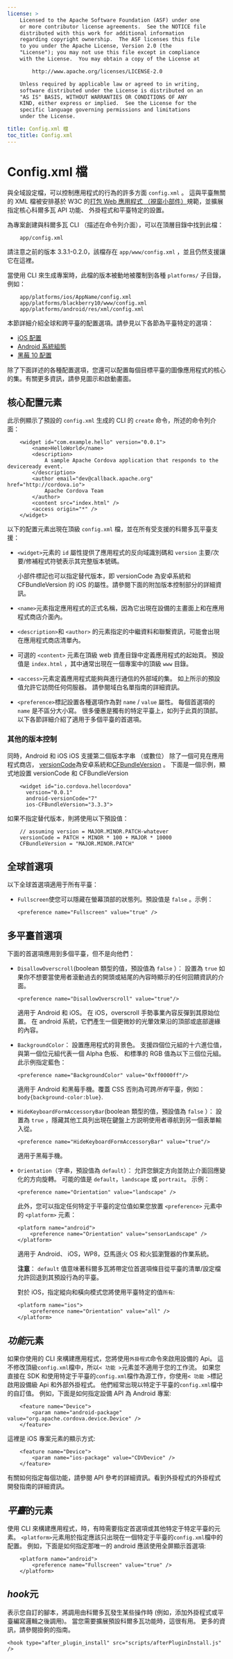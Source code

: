 ```yaml
---
license: >
    Licensed to the Apache Software Foundation (ASF) under one
    or more contributor license agreements.  See the NOTICE file
    distributed with this work for additional information
    regarding copyright ownership.  The ASF licenses this file
    to you under the Apache License, Version 2.0 (the
    "License"); you may not use this file except in compliance
    with the License.  You may obtain a copy of the License at

        http://www.apache.org/licenses/LICENSE-2.0

    Unless required by applicable law or agreed to in writing,
    software distributed under the License is distributed on an
    "AS IS" BASIS, WITHOUT WARRANTIES OR CONDITIONS OF ANY
    KIND, either express or implied.  See the License for the
    specific language governing permissions and limitations
    under the License.

title: Config.xml 檔
toc_title: Config.xml
---
```


# Config.xml 檔

與全域設定檔，可以控制應用程式的行為的許多方面 `config.xml` 。 這與平臺無關的 XML 檔被安排基於 W3C 的[打包 Web 應用程式 （視窗小部件）][1]規範，並擴展指定核心科爾多瓦 API 功能、 外掛程式和平臺特定的設置。

 [1]: http://www.w3.org/TR/widgets/

為專案創建與科爾多瓦 CLI （描述在命令列介面），可以在頂層目錄中找到此檔：

        app/config.xml
    

請注意之前的版本 3.3.1-0.2.0，該檔存在 `app/www/config.xml` ，並且仍然支援讓它在這裡。

當使用 CLI 來生成專案時，此檔的版本被動地被覆制到各種 `platforms/` 子目錄，例如：

        app/platforms/ios/AppName/config.xml
        app/platforms/blackberry10/www/config.xml
        app/platforms/android/res/xml/config.xml
    

本節詳細介紹全球和跨平臺的配置選項。請參見以下各節為平臺特定的選項：

*   [iOS 配置](../guide/platforms/ios/config.html)
*   [Android 系統組態](../guide/platforms/android/config.html)
*   [黑莓 10 配置](../guide/platforms/blackberry10/config.html)

除了下面詳述的各種配置選項，您還可以配置每個目標平臺的圖像應用程式的核心的集。有關更多資訊，請參見圖示和啟動畫面。

## 核心配置元素

此示例顯示了預設的 `config.xml` 生成的 CLI 的 `create` 命令，所述的命令列介面：

        <widget id="com.example.hello" version="0.0.1">
            <name>HelloWorld</name>
            <description>
                A sample Apache Cordova application that responds to the deviceready event.
            </description>
            <author email="dev@callback.apache.org" href="http://cordova.io">
                Apache Cordova Team
            </author>
            <content src="index.html" />
            <access origin="*" />
        </widget>
    

以下的配置元素出現在頂級 `config.xml` 檔，並在所有受支援的科爾多瓦平臺支援：

*   `<widget>`元素的 `id` 屬性提供了應用程式的反向域識別碼和 `version` 主要/次要/修補程式符號表示其完整版本號碼。
    
    小部件標記也可以指定替代版本，即 versionCode 為安卓系統和 CFBundleVersion 的 iOS 的屬性。請參閱下面的附加版本控制部分的詳細資訊。

*   `<name>`元素指定應用程式的正式名稱，因為它出現在設備的主畫面上和在應用程式商店介面內。

*   `<description>`和 `<author>` 的元素指定的中繼資料和聯繫資訊，可能會出現在應用程式商店清單內。

*   可選的 `<content>` 元素在頂級 web 資產目錄中定義應用程式的起始頁。 預設值是 `index.html` ，其中通常出現在一個專案中的頂級 `www` 目錄。

*   `<access>`元素定義應用程式能夠與進行通信的外部域的集。 如上所示的預設值允許它訪問任何伺服器。 請參閱域白名單指南的詳細資訊。

*   `<preference>`標記設置各種選項作為對 `name` / `value` 屬性。 每個首選項的 `name` 是不區分大小寫。 很多優惠是獨有的特定平臺上，如列于此頁的頂部。 以下各節詳細介紹了適用于多個平臺的首選項。

### 其他的版本控制

同時，Android 和 iOS iOS 支援第二個版本字串 （或數位） 除了一個可見在應用程式商店， [versionCode][2]為安卓系統和[CFBundleVersion][3] 。 下面是一個示例，顯式地設置 versionCode 和 CFBundleVersion

 [2]: http://developer.android.com/tools/publishing/versioning.html
 [3]: http://stackoverflow.com/questions/4933093/cfbundleversion-in-the-info-plist-upload-error

        <widget id="io.cordova.hellocordova"
          version="0.0.1"
          android-versionCode="7"
          ios-CFBundleVersion="3.3.3">
    

如果不指定替代版本，則將使用以下預設值：

        // assuming version = MAJOR.MINOR.PATCH-whatever
        versionCode = PATCH + MINOR * 100 + MAJOR * 10000
        CFBundleVersion = "MAJOR.MINOR.PATCH"
    

## 全球首選項

以下全球首選項適用于所有平臺：

*   `Fullscreen`使您可以隱藏在螢幕頂部的狀態列。預設值是 `false` 。示例：
    
        <preference name="Fullscreen" value="true" />
        

## 多平臺首選項

下面的首選項應用到多個平臺，但不是向他們：

*   `DisallowOverscroll`(boolean 類型的值，預設值為 `false` ）： 設置為 `true` 如果你不想要當使用者滾動過去的開頭或結尾的內容時顯示的任何回饋資訊的介面。
    
        <preference name="DisallowOverscroll" value="true"/>
        
    
    適用于 Android 和 iOS。 在 iOS，overscroll 手勢事業內容反彈到其原始位置。 在 android 系統，它們產生一個更微妙的光暈效果沿的頂部或底部邊緣的內容。

*   `BackgroundColor`： 設置應用程式的背景色。 支援四個位元組的十六進位值，與第一個位元組代表一個 Alpha 色板、 和標準的 RGB 值為以下三個位元組。 此示例指定藍色：
    
        <preference name="BackgroundColor" value="0xff0000ff"/>
        
    
    適用于 Android 和黑莓手機。覆蓋 CSS 否則為可跨*所有*平臺，例如：`body{background-color:blue}`.

*   `HideKeyboardFormAccessoryBar`(boolean 類型的值，預設值為 `false` ）： 設置為 `true` ，隱藏其他工具列出現在鍵盤上方説明使用者導航到另一個表單輸入從。
    
        <preference name="HideKeyboardFormAccessoryBar" value="true"/>
        
    
    適用于黑莓手機。

*   `Orientation`（字串，預設值為 `default`）： 允許您鎖定方向並防止介面回應變化的方向旋轉。 可能的值是 `default`，`landscape` 或 `portrait`。 示例：
    
        <preference name="Orientation" value="landscape" />
        
    
    此外，您可以指定任何特定于平臺的定位值如果您放置 `<preference>` 元素中的 `<platform>` 元素：
    
        <platform name="android">
            <preference name="Orientation" value="sensorLandscape" />
        </platform>
        
    
    適用于 Android、 iOS，WP8，亞馬遜火 OS 和火狐瀏覽器的作業系統。
    
    **注意**： `default` 值意味著科爾多瓦將帶定位首選項條目從平臺的清單/設定檔允許回退到其預設行為的平臺。
    
    對於 iOS，指定縱向和橫向模式您將使用平臺特定的值`所有`:
    
        <platform name="ios">
            <preference name="Orientation" value="all" />
        </platform>
        
## *功能*元素

如果你使用的 CLI 來構建應用程式，您將使用`外掛程式`命令來啟用設備的 Api。 這不修改頂級`config.xml`檔中，所以`< 功能 >`元素並不適用于您的工作流。 如果您直接在 SDK 和使用特定于平臺的`config.xml`檔作為源工作，你使用`< 功能 >`標記啟用設備級 Api 和外部外掛程式。 他們經常出現以特定于平臺的`config.xml`檔中的自訂值。 例如，下面是如何指定設備 API 為 Android 專案:

        <feature name="Device">
            <param name="android-package" value="org.apache.cordova.device.Device" />
        </feature>
    

這裡是 iOS 專案元素的顯示方式:

        <feature name="Device">
            <param name="ios-package" value="CDVDevice" />
        </feature>
    

有關如何指定每個功能，請參閱 API 參考的詳細資訊。看到外掛程式的外掛程式開發指南的詳細資訊。

## *平臺*的元素

使用 CLI 來構建應用程式，時，有時需要指定首選項或其他特定于特定平臺的元素。 `<platform>`元素用於指定應該只出現在一個特定于平臺的`config.xml`檔中的配置。 例如，下面是如何指定那唯一的 android 應該使用全屏顯示首選項:

        <platform name="android">
            <preference name="Fullscreen" value="true" />
        </platform>
    

## *hook*元

表示您自訂的腳本，將調用由科爾多瓦發生某些操作時 (例如，添加外掛程式或平臺編寫邏輯之後調用)。 當您需要擴展預設科爾多瓦功能時，這很有用。 更多的資訊，請參閱掛鉤的指南。

    <hook type="after_plugin_install" src="scripts/afterPluginInstall.js" />